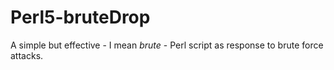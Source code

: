 # Perl5-bruteDrop

A simple but effective - I mean <i>brute</i> - Perl script as response to brute force attacks.
